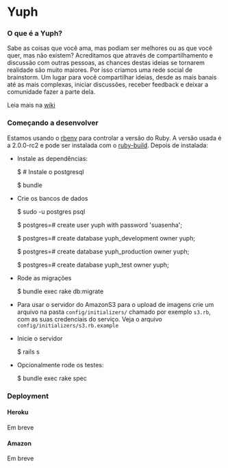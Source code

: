 # Yuph

### O que é a Yuph?

Sabe as coisas que você ama, mas podiam ser melhores ou as que você quer, mas não existem? Acreditamos que através de compartilhamento e discussão com outras pessoas, as chances destas ideias se tornarem realidade são muito maiores. Por isso criamos uma rede social de brainstorm. Um lugar para você compartilhar ideias, desde as mais banais até as mais complexas, iniciar discussões, receber feedback e deixar a comunidade fazer a parte dela.

Leia mais na [wiki](https://github.com/Yuph/Yuph/wiki/O-projeto)

### Começando a desenvolver

Estamos usando o [rbenv](https://github.com/sstephenson/rbenv) para controlar a versão do Ruby. A versão usada é a 2.0.0-rc2 e pode ser instalada com o [ruby-build](https://github.com/sstephenson/rbenv#installing-ruby-versions). Depois de instalada:

 * Instale as dependências:

    $ # Instale o postgresql

    $ bundle

 * Crie os bancos de dados

    $ sudo -u postgres psql

    $ postgres=# create user yuph with password 'suasenha';

    $ postgres=# create database yuph_development owner yuph;

    $ postgres=# create database yuph_production owner yuph;

    $ postgres=# create database yuph_test owner yuph;

 * Rode as migrações

    $ bundle exec rake db:migrate

 * Para usar o servidor do AmazonS3 para o upload de imagens crie um arquivo na pasta `config/initializers/` chamado por exemplo `s3.rb`, com as suas credenciais do serviço. Veja o arquivo `config/initializers/s3.rb.example`

 * Inicie o servidor

    $ rails s

 * Opcionalmente rode os testes:

    $ bundle exec rake spec

### Deployment

#### Heroku

Em breve

#### Amazon

Em breve